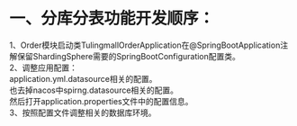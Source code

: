 # 一、分库分表功能开发顺序：
1、Order模块启动类TulingmallOrderApplication在@SpringBootApplication注解保留ShardingSphere需要的SpringBootConfiguration配置类。  
2、调整应用配置：  
    application.yml.datasource相关的配置。  
    也去掉nacos中spirng.datasource相关的配置。  
    然后打开application.properties文件中的配置信息。  
3、按照配置文件调整相关的数据库环境。  
